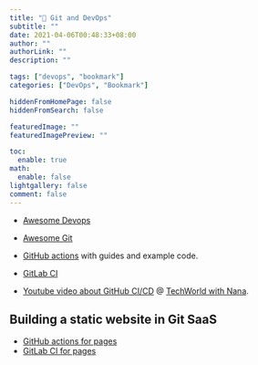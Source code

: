 ```yaml
---
title: "🔖 Git and DevOps"
subtitle: ""
date: 2021-04-06T00:48:33+08:00
author: ""
authorLink: ""
description: ""

tags: ["devops", "bookmark"]
categories: ["DevOps", "Bookmark"]

hiddenFromHomePage: false
hiddenFromSearch: false

featuredImage: ""
featuredImagePreview: ""

toc:
  enable: true
math:
  enable: false
lightgallery: false
comment: false
---
```



- [Awesome Devops](https://github.com/awesome-soft/awesome-devops)
- [Awesome Git](https://github.com/dictcp/awesome-git)

- [GitHub actions](https://docs.github.com/en/free-pro-team@latest/actions) with guides and example code.
- [GitLab CI](https://docs.gitlab.com/ee/ci/)
- [Youtube video about GitHub CI/CD](https://youtu.be/R8_veQiYBjI) @ [TechWorld with Nana](https://www.youtube.com/channel/UCdngmbVKX1Tgre699-XLlUA).

<!--more-->

## Building a static website in Git SaaS

- [GitHub actions for pages](https://github.com/peaceiris/actions-gh-pages)
- [GitLab CI for pages](https://docs.gitlab.com/ee/user/project/pages/getting_started/pages_from_scratch.html)
